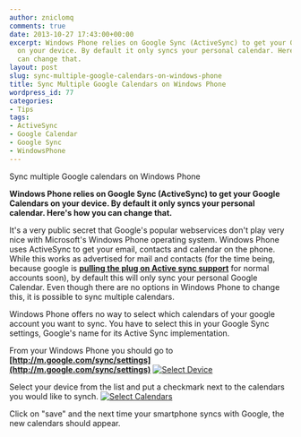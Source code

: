 ```yaml
---
author: zniclomq
comments: true
date: 2013-10-27 17:43:00+00:00
excerpt: Windows Phone relies on Google Sync (ActiveSync) to get your Google Calendars
  on your device. By default it only syncs your personal calendar. Here's how you
  can change that.
layout: post
slug: sync-multiple-google-calendars-on-windows-phone
title: Sync Multiple Google Calendars on Windows Phone
wordpress_id: 77
categories:
- Tips
tags:
- ActiveSync
- Google Calendar
- Google Sync
- WindowsPhone
---
```


Sync multiple Google calendars on Windows Phone




**Windows Phone relies on Google Sync (ActiveSync) to get your Google Calendars on your device. By default it only syncs your personal calendar. Here's how you can change that.**







It's a very public secret that Google's popular webservices don't play very nice with Microsoft's Windows Phone operating system. Windows Phone uses ActiveSync to get your email, contacts and calendar on the phone. While this works as advertised for mail and contacts (for the time being, because google is [**pulling the plug on Active sync support**](http://support.google.com/a/answer/2716936) for normal accounts soon), by default this will only sync your personal Google Calendar. Even though there are no options in Windows Phone to change this, it is possible to sync multiple calendars.







Windows Phone offers no way to select which calendars of your google account you want to sync. You have to select this in your Google Sync settings, Google's name for its Active Sync implementation.

From your Windows Phone you should go to **[http://m.google.com/sync/settings](http://m.google.com/sync/settings)**
[![Select Device](http://www.soundhacker.be/blog/wp-content/uploads/2013/10/wp_ss_20131027_0002.jpg)](http://www.soundhacker.be/blog/wp-content/uploads/2013/10/wp_ss_20131027_0002.jpg)

Select your device from the list and put a checkmark next to the calendars you would like to synch.
[![Select Calendars](http://www.soundhacker.be/blog/wp-content/uploads/2013/10/wp_ss_20131027_0003.jpg)](http://www.soundhacker.be/blog/wp-content/uploads/2013/10/wp_ss_20131027_0003.jpg)

Click on "save" and the next time your smartphone syncs with Google, the new calendars should appear.

